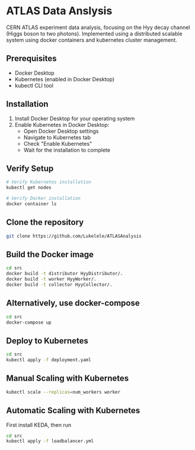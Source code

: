 # ATLAS Data Anslysis

CERN ATLAS experiment data analysis, focusing on the Hyy decay channel (Higgs boson to two photons). Implemented using a distributed scalable system using docker containers and kubernetes cluster management.

## Prerequisites

* Docker Desktop
* Kubernetes (enabled in Docker Desktop)
* kubectl CLI tool

## Installation

1. Install Docker Desktop for your operating system
2. Enable Kubernetes in Docker Desktop:
   * Open Docker Desktop settings
   * Navigate to Kubernetes tab
   * Check "Enable Kubernetes"
   * Wait for the installation to complete

## Verify Setup

```bash
# Verify Kubernetes installation
kubectl get nodes

# Verify Docker installation
docker container ls
```

## Clone the repository
```bash
git clone https://github.com/Lukelele/ATLASAnalysis
```

## Build the Docker image
```bash
cd src
docker build -t distributor HyyDistributor/.
docker build -t worker HyyWorker/.
docker build -t collector HyyCollector/.
```

## Alternatively, use docker-compose
```bash
cd src
docker-compose up
```

## Deploy to Kubernetes
```bash
cd src
kubectl apply -f deployment.yaml
```

## Manual Scaling with Kubernetes
```bash
kubectl scale --replicas=num_workers worker
```

## Automatic Scaling with Kubernetes
First install KEDA, then run
```bash
cd src
kubectl apply -f loadbalancer.yml
```
